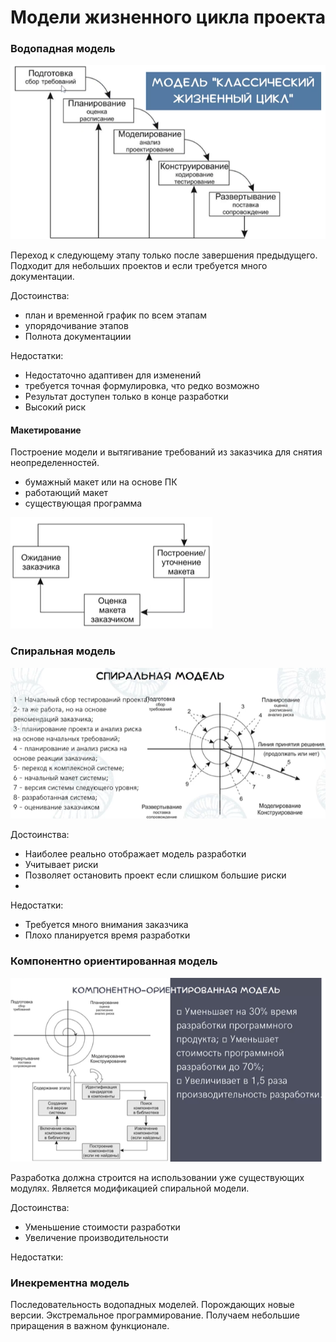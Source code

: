 Модели жизненного цикла проекта
========================

### Водопадная модель
![Waterfall](../media/qownnotes-media-WmLiWX.png)

Переход к следующему этапу только после завершения предыдущего. Подходит для небольших проектов и если требуется много документации.

Достоинства: 
- план и временной график по всем этапам
- упорядочивание этапов
- Полнота документациии

Недостатки:
- Недостаточно адаптивен для изменений
- требуется точная формулировка, что редко возможно
- Результат доступен только в конце разработки
- Высокий риск

#### Макетирование
Построение модели и вытягивание требований из заказчика для снятия неопределенностей.
- бумажный макет или на основе ПК
- работающий макет
- существующая программа

![Prototyping](../media/qownnotes-media-fHHbpm.png)

### Спиральная модель
![Spiral_model](../media/qownnotes-media-EnzxEJ.png)

Достоинства:
- Наиболее реально отображает модель разработки
- Учитывает риски
- Позволяет остановить проект если слишком большие риски
- 

Недостатки:
- Требуется много внимания заказчика
- Плохо планируется время разработки

### Компонентно ориентированная модель
![Component_oriented_model](../media/qownnotes-media-ENVSUz.png)

Разработка должна строится на использовании уже существующих модулях. Является модификацией спиральной модели.

Достоинства:
- Уменьшение стоимости разработки
- Увеличение производительности

Недостатки:

### Инекрементна модель
Последовательность водопадных моделей. Порождающих новые версии. Экстремальное программирование. Получаем небольшие приращения в важном функционале.

